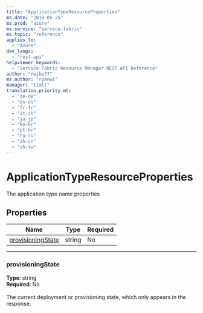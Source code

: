 ```yaml
---
title: "ApplicationTypeResourceProperties"
ms.date: "2018-05-25"
ms.prod: "azure"
ms.service: "service-fabric"
ms.topic: "reference"
applies_to: 
  - "Azure"
dev_langs: 
  - "rest-api"
helpviewer_keywords: 
  - "Service Fabric Resource Manager REST API Reference"
author: "rwike77"
ms.author: "ryanwi"
manager: "timlt"
translation.priority.mt: 
  - "de-de"
  - "es-es"
  - "fr-fr"
  - "it-it"
  - "ja-jp"
  - "ko-kr"
  - "pt-br"
  - "ru-ru"
  - "zh-cn"
  - "zh-tw"
---
```

# ApplicationTypeResourceProperties

The application type name properties

## Properties
| Name | Type | Required |
| --- | --- | --- |
| [provisioningState](#provisioningstate) | string | No |

____
### provisioningState
__Type__: string <br/>
__Required__: No<br/>
<br/>
The current deployment or provisioning state, which only appears in the response.
